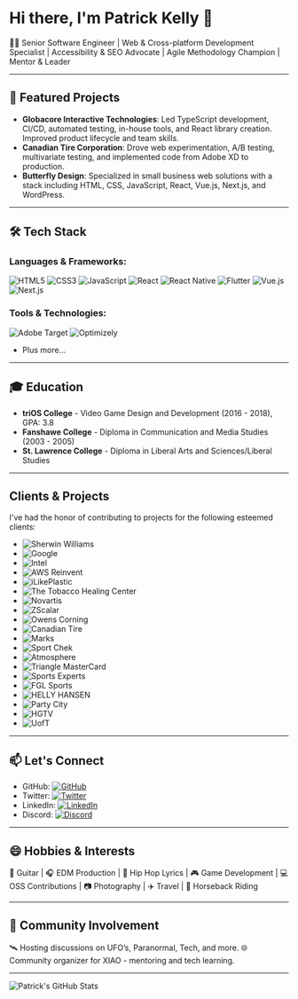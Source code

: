 # Hi there, I'm Patrick Kelly 👋

👨‍💻 Senior Software Engineer | Web & Cross-platform Development Specialist | Accessibility & SEO Advocate | Agile Methodology Champion | Mentor & Leader

---

## 🚀 Featured Projects

- **Globacore Interactive Technologies**: Led TypeScript development, CI/CD, automated testing, in-house tools, and React library creation. Improved product lifecycle and team skills.
- **Canadian Tire Corporation**: Drove web experimentation, A/B testing, multivariate testing, and implemented code from Adobe XD to production.
- **Butterfly Design**: Specialized in small business web solutions with a stack including HTML, CSS, JavaScript, React, Vue.js, Next.js, and WordPress.

---

## 🛠️ Tech Stack

### Languages & Frameworks:
![HTML5](https://img.shields.io/badge/HTML5-E34F26?style=for-the-badge&logo=html5&logoColor=white)
![CSS3](https://img.shields.io/badge/CSS3-1572B6?style=for-the-badge&logo=css3&logoColor=white)
![JavaScript](https://img.shields.io/badge/JavaScript-F7DF1E?style=for-the-badge&logo=javascript&logoColor=black)
![React](https://img.shields.io/badge/React-20232A?style=for-the-badge&logo=react&logoColor=61DAFB)
![React Native](https://img.shields.io/badge/React_Native-20232A?style=for-the-badge&logo=react&logoColor=61DAFB)
![Flutter](https://img.shields.io/badge/Flutter-02569B?style=for-the-badge&logo=flutter&logoColor=white)
![Vue.js](https://img.shields.io/badge/Vue.js-35495E?style=for-the-badge&logo=vue.js&logoColor=4FC08D)
![Next.js](https://img.shields.io/badge/Next.js-000000?style=for-the-badge&logo=next.js&logoColor=white)

### Tools & Technologies:
![Adobe Target](https://img.shields.io/badge/-Adobe_Target-FF0000?style=for-the-badge&logo=Adobe&logoColor=white)
![Optimizely](https://img.shields.io/badge/-Optimizely-FF5A00?style=for-the-badge&logo=Optimizely&logoColor=white)
- Plus more...

---

## 🎓 Education

- **triOS College** - Video Game Design and Development (2016 - 2018), GPA: 3.8
- **Fanshawe College** - Diploma in Communication and Media Studies (2003 - 2005)
- **St. Lawrence College** - Diploma in Liberal Arts and Sciences/Liberal Studies

---

## Clients & Projects

I've had the honor of contributing to projects for the following esteemed clients:

- ![Sherwin Williams](path-to-Sherwin-Williams-logo)
- ![Google](path-to-Google-logo)
- ![Intel](path-to-Intel-logo)
- ![AWS Reinvent](path-to-AWS-Reinvent-logo)
- ![iLikePlastic](path-to-iLikePlastic-logo)
- ![The Tobacco Healing Center](path-to-The-Tobacco-Healing-Center-logo)
- ![Novartis](path-to-Novartis-logo)
- ![ZScalar](path-to-ZScalar-logo)
- ![Owens Corning](path-to-Owens-Corning-logo)
- ![Canadian Tire](path-to-Canadian-Tire-logo)
- ![Marks](./logos/marks.png)
- ![Sport Chek](path-to-Sport-Chek-logo)
- ![Atmosphere](path-to-Atmosphere-logo)
- ![Triangle MasterCard](path-to-Triangle-MasterCard-logo)
- ![Sports Experts](path-to-Sports-Experts-logo)
- ![FGL Sports](path-to-FGL-Sports-logo)
- ![HELLY HANSEN](logos/hh-logo.png)
- ![Party City](path-to-Party-City-logo)
- ![HGTV](path-to-HGTV-logo)
- ![UofT](path-to-UofT-logo)

---

## 📫 Let's Connect

- GitHub: [![GitHub](https://img.shields.io/badge/-GitHub-181717?style=for-the-badge&logo=github)](https://github.com/patgpt/)
- Twitter: [![Twitter](https://img.shields.io/badge/-Twitter-1DA1F2?style=for-the-badge&logo=twitter)](https://twitter.com/xspacehost)
- LinkedIn: [![LinkedIn](https://img.shields.io/badge/LinkedIn-blue.svg?style=for-the-badge&logo=linkedin)](https://www.linkedin.com/in/xspacehost/)
- Discord: [![Discord](https://img.shields.io/badge/Chat_on_Discord-7289DA?style=for-the-badge&logo=discord)](https://discord.gg/1108214020378464400)

---

## 😄 Hobbies & Interests

🎸 Guitar | 🎧 EDM Production | 🎤 Hip Hop Lyrics | 🎮 Game Development | 💻 OSS Contributions | 📷 Photography | ✈️ Travel | 🐴 Horseback Riding

---

## 🚀 Community Involvement

🛰 Hosting discussions on UFO’s, Paranormal, Tech, and more.
🌐 Community organizer for XIAO - mentoring and tech learning.

---

![Patrick's GitHub Stats](https://github-readme-stats.vercel.app/api?username=patgpt&show_icons=true&theme=tokyonight)

